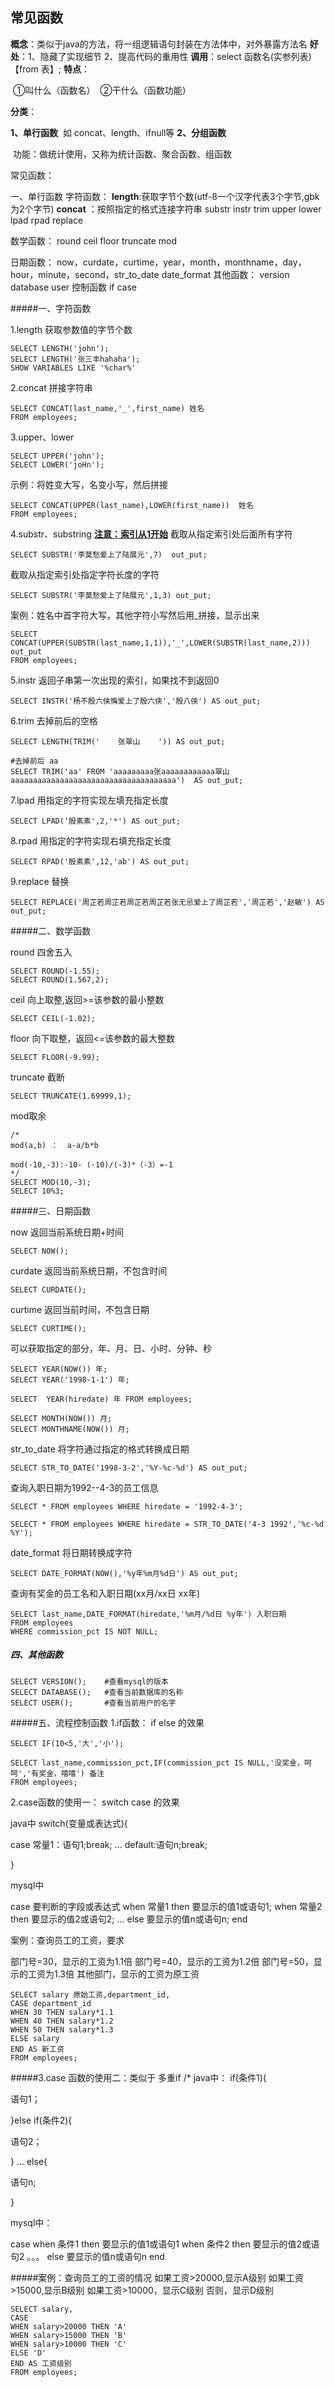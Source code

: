 ## 常见函数

**概念**：类似于java的方法，将一组逻辑语句封装在方法体中，对外暴露方法名
**好处**：1、隐藏了实现细节  2、提高代码的重用性
**调用**：select 函数名(实参列表) 【from 表】;
**特点**：

​	①叫什么（函数名）
​	②干什么（函数功能）

**分类**：

**1、单行函数**
​	如 concat、length、ifnull等
**2、分组函数**

​	功能：做统计使用，又称为统计函数、聚合函数、组函数

常见函数：

一、单行函数
字符函数：
**length**:获取字节个数(utf-8一个汉字代表3个字节,gbk为2个字节)
**concat** ：按照指定的格式连接字符串
substr
instr
trim
upper
lower
lpad
rpad
replace

数学函数：
round
ceil
floor
truncate
mod

日期函数：
now，curdate，curtime，year，month，monthname，day，hour，minute，second，str_to_date
date_format
其他函数：
version
database
user
控制函数
if
case	


#####一、字符函数

1.length 获取参数值的字节个数

```mysql
SELECT LENGTH('john');
SELECT LENGTH('张三丰hahaha');
SHOW VARIABLES LIKE '%char%'
```

2.concat 拼接字符串

```
SELECT CONCAT(last_name,'_',first_name) 姓名 
FROM employees;
```

3.upper、lower

```mysql
SELECT UPPER('john');
SELECT LOWER('joHn');
```

示例：将姓变大写，名变小写，然后拼接

```mysql
SELECT CONCAT(UPPER(last_name),LOWER(first_name))  姓名
FROM employees;
```

4.substr、substring
**<u>注意：索引从1开始</u>** 截取从指定索引处后面所有字符

```mysql
SELECT SUBSTR('李莫愁爱上了陆展元',7)  out_put;
```

截取从指定索引处指定字符长度的字符

```mysql
SELECT SUBSTR('李莫愁爱上了陆展元',1,3) out_put;
```

案例：姓名中首字符大写，其他字符小写然后用_拼接，显示出来

```mysql
SELECT CONCAT(UPPER(SUBSTR(last_name,1,1)),'_',LOWER(SUBSTR(last_name,2)))  out_put
FROM employees;
```

5.instr 返回子串第一次出现的索引，如果找不到返回0

```mysql
SELECT INSTR('杨不殷六侠悔爱上了殷六侠','殷八侠') AS out_put;
```

6.trim 去掉前后的空格

```mysql
SELECT LENGTH(TRIM('    张翠山    ')) AS out_put;

#去掉前后 aa
SELECT TRIM('aa' FROM 'aaaaaaaaa张aaaaaaaaaaaa翠山aaaaaaaaaaaaaaaaaaaaaaaaaaaaaaaaaaaaa')  AS out_put;
```

7.lpad 用指定的字符实现左填充指定长度

```mysql
SELECT LPAD('殷素素',2,'*') AS out_put;
```

8.rpad 用指定的字符实现右填充指定长度

```mysql
SELECT RPAD('殷素素',12,'ab') AS out_put;
```

9.replace 替换

```mysql
SELECT REPLACE('周芷若周芷若周芷若周芷若张无忌爱上了周芷若','周芷若','赵敏') AS out_put;
```



#####二、数学函数

round 四舍五入

```mysql
SELECT ROUND(-1.55);
SELECT ROUND(1.567,2);
```

ceil 向上取整,返回>=该参数的最小整数

```mysql
SELECT CEIL(-1.02);
```

floor 向下取整，返回<=该参数的最大整数

```mysql
SELECT FLOOR(-9.99);
```

truncate 截断

```mysql
SELECT TRUNCATE(1.69999,1);
```

mod取余

```mysql
/*
mod(a,b) ：  a-a/b*b

mod(-10,-3):-10- (-10)/(-3)*（-3）=-1
*/
SELECT MOD(10,-3);
SELECT 10%3;
```




#####三、日期函数

now 返回当前系统日期+时间

```mysql
SELECT NOW();
```

curdate 返回当前系统日期，不包含时间

```mysql
SELECT CURDATE();
```

curtime 返回当前时间，不包含日期

```mysql
SELECT CURTIME();
```

可以获取指定的部分，年、月、日、小时、分钟、秒

```mysql
SELECT YEAR(NOW()) 年;
SELECT YEAR('1998-1-1') 年;

SELECT  YEAR(hiredate) 年 FROM employees;

SELECT MONTH(NOW()) 月;
SELECT MONTHNAME(NOW()) 月;
```

str_to_date 将字符通过指定的格式转换成日期

```mysql
SELECT STR_TO_DATE('1998-3-2','%Y-%c-%d') AS out_put;
```

查询入职日期为1992--4-3的员工信息

```mysql
SELECT * FROM employees WHERE hiredate = '1992-4-3';

SELECT * FROM employees WHERE hiredate = STR_TO_DATE('4-3 1992','%c-%d %Y');
```

date_format 将日期转换成字符

```mysql
SELECT DATE_FORMAT(NOW(),'%y年%m月%d日') AS out_put;
```

查询有奖金的员工名和入职日期(xx月/xx日 xx年)

```mysql
SELECT last_name,DATE_FORMAT(hiredate,'%m月/%d日 %y年') 入职日期
FROM employees
WHERE commission_pct IS NOT NULL;
```

##### 四、其他函数

```mysql
SELECT VERSION();    #查看mysql的版本
SELECT DATABASE();   #查看当前数据库的名称
SELECT USER();       #查看当前用户的名字
```




#####五、流程控制函数
1.if函数： if else 的效果

```mysql
SELECT IF(10<5,'大','小');

SELECT last_name,commission_pct,IF(commission_pct IS NULL,'没奖金，呵呵','有奖金，嘻嘻') 备注
FROM employees;
```



2.case函数的使用一： switch case 的效果



java中
switch(变量或表达式){

case 常量1：语句1;break;
...
default:语句n;break;


}

mysql中

case 要判断的字段或表达式
when 常量1 then 要显示的值1或语句1;
when 常量2 then 要显示的值2或语句2;
...
else 要显示的值n或语句n;
end



案例：查询员工的工资，要求

部门号=30，显示的工资为1.1倍
部门号=40，显示的工资为1.2倍
部门号=50，显示的工资为1.3倍
其他部门，显示的工资为原工资



```mysql
SELECT salary 原始工资,department_id,
CASE department_id
WHEN 30 THEN salary*1.1
WHEN 40 THEN salary*1.2
WHEN 50 THEN salary*1.3
ELSE salary
END AS 新工资
FROM employees;
```



#####3.case 函数的使用二：类似于 多重if
/*
java中：
if(条件1){

语句1；

}else if(条件2){

语句2；

}
...
else{

语句n;

}

mysql中：

case 
when 条件1 then 要显示的值1或语句1
when 条件2 then 要显示的值2或语句2
。。。
else 要显示的值n或语句n
end


#####案例：查询员工的工资的情况
如果工资>20000,显示A级别
如果工资>15000,显示B级别
如果工资>10000，显示C级别
否则，显示D级别

```mysql
SELECT salary,
CASE 
WHEN salary>20000 THEN 'A'
WHEN salary>15000 THEN 'B'
WHEN salary>10000 THEN 'C'
ELSE 'D'
END AS 工资级别
FROM employees;
```


















